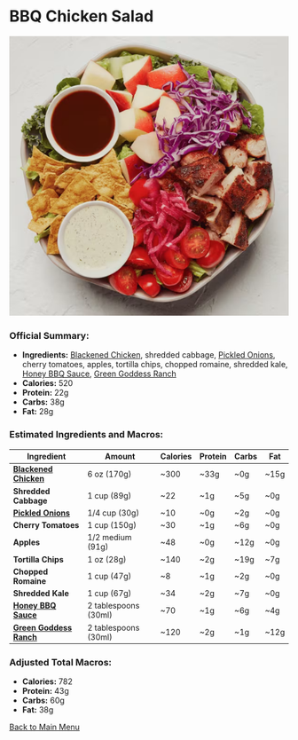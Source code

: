# BBQ Chicken Salad

![BBQ Chicken Salad](../Images/BBQ_Chicken_Salad.png)

### Official Summary:
- **Ingredients:** [Blackened Chicken](../Meats_Proteins/Blackened_Chicken.md), shredded cabbage, [Pickled Onions](../Fermented_Vegetables/Pickled_Onions.md), cherry tomatoes, apples, tortilla chips, chopped romaine, shredded kale, [Honey BBQ Sauce](../Sauces_Dressings/Honey_BBQ_Sauce.md), [Green Goddess Ranch](../Sauces_Dressings/Green_Goddess_Ranch.md)
- **Calories:** 520
- **Protein:** 22g
- **Carbs:** 38g
- **Fat:** 28g

### Estimated Ingredients and Macros:

| Ingredient                         | Amount                  | Calories | Protein | Carbs | Fat |
|------------------------------------|-------------------------|----------|---------|-------|-----|
| **[Blackened Chicken](../Meats_Proteins/Blackened_Chicken.md)**              | 6 oz (170g)             | ~300     | ~33g    | ~0g   | ~15g|
| **Shredded Cabbage**               | 1 cup (89g)             | ~22      | ~1g     | ~5g   | ~0g |
| **[Pickled Onions](../Fermented_Vegetables/Pickled_Onions.md)**                 | 1/4 cup (30g)           | ~10      | ~0g     | ~2g   | ~0g |
| **Cherry Tomatoes**                | 1 cup (150g)            | ~30      | ~1g     | ~6g   | ~0g |
| **Apples**                         | 1/2 medium (91g)        | ~48      | ~0g     | ~12g  | ~0g |
| **Tortilla Chips**                 | 1 oz (28g)              | ~140     | ~2g     | ~19g  | ~7g |
| **Chopped Romaine**                | 1 cup (47g)             | ~8       | ~1g     | ~2g   | ~0g |
| **Shredded Kale**                  | 1 cup (67g)             | ~34      | ~2g     | ~7g   | ~0g |
| **[Honey BBQ Sauce](../Sauces_Dressings/Honey_BBQ_Sauce.md)**                | 2 tablespoons (30ml)    | ~70      | ~1g     | ~6g   | ~4g |
| **[Green Goddess Ranch](../Sauces_Dressings/Green_Goddess_Ranch.md)**            | 2 tablespoons (30ml)    | ~120     | ~2g     | ~1g   | ~12g|

### Adjusted Total Macros:

- **Calories:** 782
- **Protein:** 43g
- **Carbs:** 60g
- **Fat:** 38g

[Back to Main Menu](../README.md)